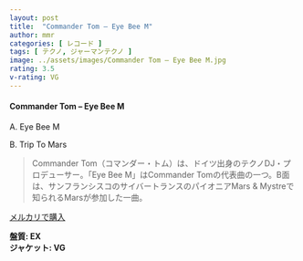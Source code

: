```yaml
---
layout: post
title:  "Commander Tom – Eye Bee M"
author: mmr
categories: [ レコード ]
tags: [ テクノ, ジャーマンテクノ ]
image: ../assets/images/Commander Tom – Eye Bee M.jpg
rating: 3.5
v-rating: VG
---
```


#### Commander Tom – Eye Bee M

A. Eye Bee M

B. Trip To Mars

> Commander Tom（コマンダー・トム）は、ドイツ出身のテクノDJ・プロデューサー。「Eye Bee M」はCommander Tomの代表曲の一つ。B面は、サンフランシスコのサイバートランスのパイオニアMars & Mystreで知られるMarsが参加した一曲。

[メルカリで購入](https://jp.mercari.com/item/m76767302335)

<div class="mt-4 mb-4 d-flex align-items-center">
<strong class="mr-1">盤質: EX</strong>
</div>
<div class="mt-4 mb-4 d-flex align-items-center">
<strong class="mr-1">ジャケット: VG</strong>
</div>
